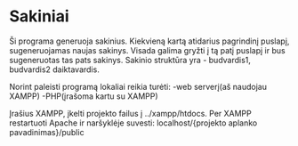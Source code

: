 # Sakiniai

Ši programa generuoja sakinius. 
Kiekvieną kartą atidarius pagrindinį puslapį, sugeneruojamas naujas sakinys. Visada galima gryžti į tą patį puslapį ir bus sugeneruotas tas pats sakinys.
Sakinio struktūra yra - budvardis1, budvardis2 daiktavardis.

Norint paleisti programą lokaliai reikia turėti:
	-web serverį(aš naudojau XAMPP)
	-PHP(įrašoma kartu su XAMPP)
  
Įrašius XAMPP, įkelti projekto failus į ../xampp/htdocs. Per XAMPP restartuoti Apache ir naršyklėje suvesti: 
	localhost/{projekto aplanko pavadinimas}/public
